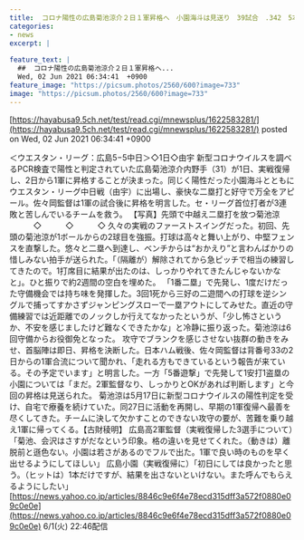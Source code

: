 ```yaml
---
title:  コロナ陽性の広島菊池涼介２日１軍昇格へ　小園海斗は見送り　39試合　.342　5本　14打点　1盗塁  
categories:
- news
excerpt: |
  
feature_text: |
  ##  コロナ陽性の広島菊池涼介２日１軍昇格へ...
  Wed, 02 Jun 2021 06:34:41  +0900
feature_image: "https://picsum.photos/2560/600?image=733"
image: "https://picsum.photos/2560/600?image=733"
---
```


[https://hayabusa9.5ch.net/test/read.cgi/mnewsplus/1622583281/](https://hayabusa9.5ch.net/test/read.cgi/mnewsplus/1622583281/)
posted on Wed, 02 Jun 2021 06:34:41  +0900

<!--more-->

＜ウエスタン・リーグ：広島5−5中日＞◇1日◇由宇 新型コロナウイルスを調べるPCR検査で陽性と判定されていた広島菊池涼介内野手（31）が1日、実戦復帰し、2日から1軍に昇格することが決まった。同じく陽性だった小園海斗とともにウエスタン・リーグ中日戦（由宇）に出場し、豪快な二塁打と好守で万全をアピール。佐々岡監督は1軍の試合後に昇格を明言した。セ・リーグ首位打者が3連敗と苦しんでいるチームを救う。 【写真】先頭で中越え二塁打を放つ菊池涼 　　　◇　　　◇　　　◇ 久々の実戦のファーストスイングだった。初回、先頭の菊池涼が1ボールからの2球目を強振。打球は高々と舞い上がり、中堅フェンスを直撃した。悠々と二塁へ到達し、ベンチからは“おかえり”と言わんばかりの惜しみない拍手が送られた。「（隔離が）解除されてから急ピッチで相当の練習してきたので。1打席目に結果が出たのは、しっかりやれてきたんじゃないかなと」。ひと振りで約2週間の空白を埋めた。 「1番二塁」で先発し、1度だけだった守備機会では持ち味を発揮した。3回1死から三好の二遊間への打球を逆シングルで捕ってすかさずジャンピングスローで一塁アウトにしてみせた。直近の守備練習では近距離でのノックしか行えてなかったというが、「少し怖さというか、不安を感じましたけど難なくできたかな」と冷静に振り返った。菊池涼は6回守備からお役御免となった。 攻守でブランクを感じさせない抜群の動きをみせ、首脳陣は即日、昇格を決断した。日本ハム戦後、佐々岡監督は背番号33の2日からの1軍合流について聞かれ、「走れる方もできているという報告が来ている。その予定でいます」と明言した。一方「5番遊撃」で先発して1安打1盗塁の小園については「まだ。2軍監督なり、しっかりとOKがあれば判断します」と今回の昇格は見送られた。 菊池涼は5月17日に新型コロナウイルスの陽性判定を受け、自宅で療養を続けていた。同27日に活動を再開し、早期の1軍復帰へ最善を尽くしてきた。チームに決して欠かすことのできない攻守の要が、苦難を乗り越え1軍に帰ってくる。【古財稜明】 広島高2軍監督（実戦復帰した3選手について）「菊池、会沢はさすがだなという印象。格の違いを見せてくれた。（動きは）離脱前と遜色ない。小園は若さがあるのでフルで出た。1軍で良い時のものを早く出せるようにしてほしい」 広島小園（実戦復帰に）「初日にしては良かったと思う。（ヒットは）1本だけですが、結果を出さないといけない。また呼んでもらえるようにしたい」 [https://news.yahoo.co.jp/articles/8846c9e6f4e78ecd315dff3a572f0880e09c0e0e](https://news.yahoo.co.jp/articles/8846c9e6f4e78ecd315dff3a572f0880e09c0e0e) 6/1(火) 22:46配信
